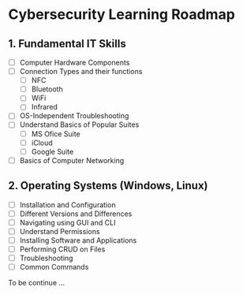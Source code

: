 # Cybersecurity Learning Roadmap

## 1. Fundamental IT Skills
- [ ] Computer Hardware Components
- [ ] Connection Types and their functions
	- [ ] NFC
	- [ ] Bluetooth
	- [ ] WiFi
	- [ ] Infrared
- [ ] OS-Independent Troubleshooting
- [ ] Understand Basics of Popular Suites
	- [ ] MS Ofice Suite
	- [ ] iCloud
	- [ ] Google Suite
- [ ] Basics of Computer Networking

## 2. Operating Systems (Windows, Linux)
- [ ] Installation and Configuration
- [ ] Different Versions and Differences
- [ ] Navigating using GUI and CLI
- [ ] Understand Permissions
- [ ] Installing Software and Applications
- [ ] Performing CRUD on Files
- [ ] Troubleshooting
- [ ] Common Commands

To be continue ...


